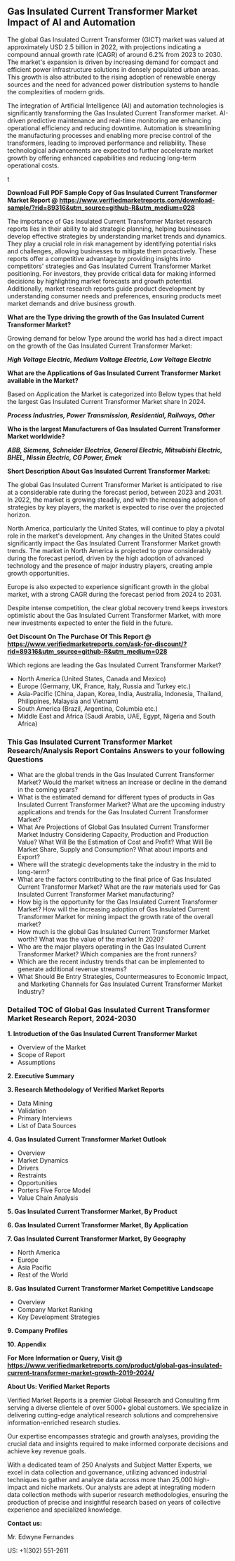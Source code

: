 <h2>Gas Insulated Current Transformer Market Impact of AI and Automation</h2><p>The global Gas Insulated Current Transformer (GICT) market was valued at approximately USD 2.5 billion in 2022, with projections indicating a compound annual growth rate (CAGR) of around 6.2% from 2023 to 2030. The market's expansion is driven by increasing demand for compact and efficient power infrastructure solutions in densely populated urban areas. This growth is also attributed to the rising adoption of renewable energy sources and the need for advanced power distribution systems to handle the complexities of modern grids.</p><p>The integration of Artificial Intelligence (AI) and automation technologies is significantly transforming the Gas Insulated Current Transformer market. AI-driven predictive maintenance and real-time monitoring are enhancing operational efficiency and reducing downtime. Automation is streamlining the manufacturing processes and enabling more precise control of the transformers, leading to improved performance and reliability. These technological advancements are expected to further accelerate market growth by offering enhanced capabilities and reducing long-term operational costs.</p>t</p><p id="" class=""><strong>Download Full PDF Sample Copy of Gas Insulated Current Transformer Market Report @ <a href="https://www.verifiedmarketreports.com/download-sample/?rid=89316&utm_source=github-R&utm_medium=028" target="_blank">https://www.verifiedmarketreports.com/download-sample/?rid=89316&utm_source=github-R&utm_medium=028</a></strong></p><p>The importance of&nbsp;Gas Insulated Current Transformer Market research reports lies in their ability to aid strategic planning, helping businesses develop effective strategies by understanding market trends and dynamics. They play a crucial role in risk management by identifying potential risks and challenges, allowing businesses to mitigate them proactively. These reports offer a competitive advantage by providing insights into competitors' strategies and Gas Insulated Current Transformer Market positioning. For investors, they provide critical data for making informed decisions by highlighting market forecasts and growth potential. Additionally, market research reports guide product development by understanding consumer needs and preferences, ensuring products meet market demands and drive business growth.</p><p><strong>What are the&nbsp;Type driving the growth of the Gas Insulated Current Transformer Market?</strong></p><p id="" class="">Growing demand for below Type around the world has had a direct impact on the growth of the Gas Insulated Current Transformer Market:</p><em><strong>High Voltage Electric, Medium Voltage Electric, Low Voltage Electric</strong></em></p><strong>What are the&nbsp;Applications&nbsp;of Gas Insulated Current Transformer Market available in the Market?</strong></p><p id="" class="">Based on Application the Market is categorized into Below types that held the largest Gas Insulated Current Transformer Market share In 2024.</p><em><strong>Process Industries, Power Transmission, Residential, Railways, Other</strong></em></p><strong>Who is the largest Manufacturers of Gas Insulated Current Transformer Market worldwide?</strong></p><p><em><strong>ABB, Siemens, Schneider Electrics, General Electric, Mitsubishi Electric, BHEL, Nissin Electric, CG Power, Emek</strong></em></p><p id="" class=""><strong>Short Description About Gas Insulated Current Transformer Market:</strong></p><p>The global Gas Insulated Current Transformer Market is anticipated to rise at a considerable rate during the forecast period, between 2023 and 2031. In 2022, the market is growing steadily, and with the increasing adoption of strategies by key players, the market is expected to rise over the projected horizon.</p><p>North America, particularly the United States, will continue to play a pivotal role in the market's development. Any changes in the United States could significantly impact the Gas Insulated Current Transformer Market growth trends. The market in North America is projected to grow considerably during the forecast period, driven by the high adoption of advanced technology and the presence of major industry players, creating ample growth opportunities.</p><p>Europe is also expected to experience significant growth in the global market, with a strong CAGR during the forecast period from 2024 to 2031.</p><p>Despite intense competition, the clear global recovery trend keeps investors optimistic about the Gas Insulated Current Transformer Market, with more new investments expected to enter the field in the future.</p><p id="" class=""><strong>Get Discount On The Purchase Of This Report @ <a href="https://www.verifiedmarketreports.com/ask-for-discount/?rid=89316&utm_source=github-R&utm_medium=028" target="_blank">https://www.verifiedmarketreports.com/ask-for-discount/?rid=89316&utm_source=github-R&utm_medium=028</a></strong></p>Which regions are leading the Gas Insulated Current Transformer Market?</p><ul><li>North America (United States, Canada and Mexico)</li><li>Europe (Germany, UK, France, Italy, Russia and Turkey etc.)</li><li>Asia-Pacific (China, Japan, Korea, India, Australia, Indonesia, Thailand, Philippines, Malaysia and Vietnam)</li><li>South America (Brazil, Argentina, Columbia etc.)</li><li>Middle East and Africa (Saudi Arabia, UAE, Egypt, Nigeria and South Africa)</li></ul><h3 id="" class="">This Gas Insulated Current Transformer Market Research/Analysis Report Contains Answers to your following Questions</h3><ul><li>What are the global trends in the Gas Insulated Current Transformer Market? Would the market witness an increase or decline in the demand in the coming years?</li><li>What is the estimated demand for different types of products in Gas Insulated Current Transformer Market? What are the upcoming industry applications and trends for the Gas Insulated Current Transformer Market?</li><li>What Are Projections of Global Gas Insulated Current Transformer Market Industry Considering Capacity, Production and Production Value? What Will Be the Estimation of Cost and Profit? What Will Be Market Share, Supply and Consumption? What about imports and Export?</li><li>Where will the strategic developments take the industry in the mid to long-term?</li><li>What are the factors contributing to the final price of Gas Insulated Current Transformer Market? What are the raw materials used for Gas Insulated Current Transformer Market manufacturing?</li><li>How big is the opportunity for the Gas Insulated Current Transformer Market? How will the increasing adoption of Gas Insulated Current Transformer Market for mining impact the growth rate of the overall market?</li><li>How much is the global Gas Insulated Current Transformer Market worth? What was the value of the market In 2020?</li><li>Who are the major players operating in the Gas Insulated Current Transformer Market? Which companies are the front runners?</li><li>Which are the recent industry trends that can be implemented to generate additional revenue streams?</li><li>What Should Be Entry Strategies, Countermeasures to Economic Impact, and Marketing Channels for Gas Insulated Current Transformer Market Industry?</li></ul><h3 id="" class="">Detailed TOC of Global Gas Insulated Current Transformer Market Research Report, 2024-2030</h3><p id="" class=""><strong>1. Introduction of the Gas Insulated Current Transformer Market</strong></p><ul><li>Overview of the Market</li><li>Scope of Report</li><li>Assumptions</li></ul><p id="" class=""><strong>2. Executive Summary</strong></p><p id="" class=""><strong>3. Research Methodology of Verified Market Reports</strong></p><ul><li>Data Mining</li><li>Validation</li><li>Primary Interviews</li><li>List of Data Sources</li></ul><p id="" class=""><strong>4. Gas Insulated Current Transformer Market Outlook</strong></p><ul><li>Overview</li><li>Market Dynamics</li><li>Drivers</li><li>Restraints</li><li>Opportunities</li><li>Porters Five Force Model</li><li>Value Chain Analysis</li></ul><p id="" class=""><strong>5. Gas Insulated Current Transformer Market, By Product</strong></p><p id="" class=""><strong>6. Gas Insulated Current Transformer Market, By Application</strong></p><p id="" class=""><strong>7. Gas Insulated Current Transformer Market, By Geography</strong></p><ul><li>North America</li><li>Europe</li><li>Asia Pacific</li><li>Rest of the World</li></ul><p id="" class=""><strong>8. Gas Insulated Current Transformer Market Competitive Landscape</strong></p><ul><li>Overview</li><li>Company Market Ranking</li><li>Key Development Strategies</li></ul><p id="" class=""><strong>9. Company Profiles</strong></p><p id="" class=""><strong>10. Appendix</strong></p><p id="" class=""><strong>For More Information or Query, Visit @ <a href="https://www.verifiedmarketreports.com/product/global-gas-insulated-current-transformer-market-growth-2019-2024/" target="_blank">https://www.verifiedmarketreports.com/product/global-gas-insulated-current-transformer-market-growth-2019-2024/</a></strong></p><p id="" class=""><strong>About Us: Verified Market Reports</strong></p><p id="" class="">Verified Market Reports is a premier Global Research and Consulting firm serving a diverse clientele of over 5000+ global customers. We specialize in delivering cutting-edge analytical research solutions and comprehensive information-enriched research studies.</p><p id="" class="">Our expertise encompasses strategic and growth analyses, providing the crucial data and insights required to make informed corporate decisions and achieve key revenue goals.</p><p id="" class="">With a dedicated team of 250 Analysts and Subject Matter Experts, we excel in data collection and governance, utilizing advanced industrial techniques to gather and analyze data across more than 25,000 high-impact and niche markets. Our analysts are adept at integrating modern data collection methods with superior research methodologies, ensuring the production of precise and insightful research based on years of collective experience and specialized knowledge.</p><p id="" class=""><strong>Contact us:</strong></p><p id="" class="">Mr. Edwyne Fernandes</p><p id="" class="">US: +1(302) 551-2611</p>